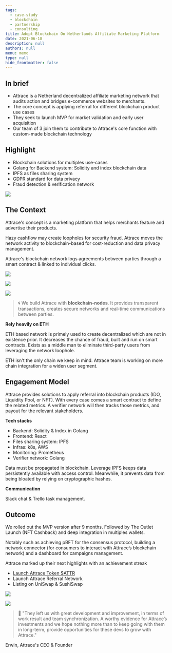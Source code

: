 ```yaml
---
tags: 
  - case-study
  - blockchain
  - partnership
  - consulting
title: Adopt Blockchain On Netherlands Affiliate Marketing Platform
date: 2021-06-18
description: null
authors: null
menu: memo
type: null
hide_frontmatter: false
---
```


## In brief
* Attrace is a Netherland decentralized affiliate marketing network that audits action and bridges e-commerce websites to merchants. 
* The core concept is applying referral for different blockchain product use cases
* They seek to launch MVP for market validation and early user acquisition
* Our team of 3 join them to contribute to Attrace's core function with custom-made blockchain technology

## Highlight
* Blockchain solutions for multiples use-cases
* Golang for Backend system: Solidity and index blockchain data
* IPFS as files sharing system 
* GDPR standard for data privacy
* Fraud detection & verification network

![](assets/adopt-blockchain-on-netherlands-affiliate-marketing-platform_adopt-blockchain-on-netherland-affiliate-marketing-platform.webp)

## The Context
Attrace's concept is a marketing platform that helps merchants feature and advertise their products.

Hazy cashflow may create loopholes for security fraud. Attrace moves the network activity to blockchain-based for cost-reduction and data privacy management. 

Attrace's blockchain network logs agreements between parties through a smart contract & linked to individual clicks. 

![](assets/adopt-blockchain-on-netherlands-affiliate-marketing-platform_adopt-blockchain-on-netherland-referral-network.webp)

![](assets/adopt-blockchain-on-netherlands-affiliate-marketing-platform_adopt-blockchain-on-netherland-app.webp)

![](assets/adopt-blockchain-on-netherlands-affiliate-marketing-platform_adopt-blockchain-on-netherland-benefits.webp)

>
> 🌀 We build Attrace with **blockchain-nodes**. It provides transparent transactions, creates secure networks and real-time communications between parties.

**Rely heavily on ETH**

ETH based network is primely used to create decentralized which are not in existence prior. It decreases the chance of fraud, built and run on smart contracts. Exists as a middle man to eliminate third-party users from leveraging the network loophole. 

ETH isn't the only chain we keep in mind. Attrace team is working on more chain integration for a widen user segment. 

## Engagement Model
Attrace provides solutions to apply referral into blockchain products (IDO, Liquidity Pool, or NFT). With every case comes a smart contract to define the related metrics. A verifier network will then tracks those metrics, and payout for the relevant stakeholders.

**Tech stacks**

* Backend: Solidity & Index in Golang
* Frontend: React
* Files sharing system: IPFS
* Infras: k8s, AWS
* Monitoring: Prometheus
* Verifier network: Golang

Data must be propagated in blockchain. Leverage IPFS keeps data persistently available with access control. Meanwhile, it prevents data from being bloated by relying on cryptographic hashes. 

**Communication**

Slack chat & Trello task management.

## Outcome
We rolled out the MVP version after 9 months. Followed by The Outlet Launch (NFT Cashback) and deep integration in multiples wallets.

Notably such as achieving pBFT for the consensus protocol, building a network connector (for consumers to interact with Attrace’s blockchain network) and a dashboard for campaigns management.

Attrace marked up their next highlights with an achievement streak 

* [Launch Attrace Token $ATTR ](https://medium0.com/attrace/launch-of-attrace-token-attr-8af568436136?source=rss-43b67b0fd75b------2)
* Launch Attrace Referral Network
* Listing on UniSwap & SushiSwap

![](assets/adopt-blockchain-on-netherlands-affiliate-marketing-platform_adopt-blockchain-on-netherland-referral-network-1.webp)

![](assets/adopt-blockchain-on-netherlands-affiliate-marketing-platform_adopt-blockchain-on-uniswap.webp)

>
> 💬 "They left us with great development and improvement, in terms of work result and team synchronization. A worthy evidence for Attrace’s investments and we hope nothing more than to keep going with them in long-term, provide opportunities for these devs to grow with Attrace."

Erwin, Attrace's CEO & Founder